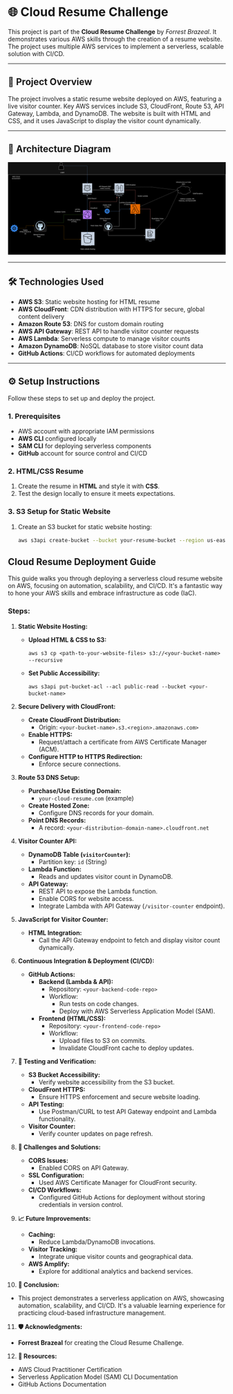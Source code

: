 # 🌐 Cloud Resume Challenge

This project is part of the **Cloud Resume Challenge** by *Forrest Brazeal*. It demonstrates various AWS skills through the creation of a resume website. The project uses multiple AWS services to implement a serverless, scalable solution with CI/CD.

---

## 📝 Project Overview

The project involves a static resume website deployed on AWS, featuring a live visitor counter. Key AWS services include S3, CloudFront, Route 53, API Gateway, Lambda, and DynamoDB. The website is built with HTML and CSS, and it uses JavaScript to display the visitor count dynamically.

---

## 📐 Architecture Diagram

![Architecture Diagram](cloudResumeChallenge.drawio.png)

---

## 🛠 Technologies Used

- **AWS S3**: Static website hosting for HTML resume
- **AWS CloudFront**: CDN distribution with HTTPS for secure, global content delivery
- **Amazon Route 53**: DNS for custom domain routing
- **AWS API Gateway**: REST API to handle visitor counter requests
- **AWS Lambda**: Serverless compute to manage visitor counts
- **Amazon DynamoDB**: NoSQL database to store visitor count data
- **GitHub Actions**: CI/CD workflows for automated deployments

---

## ⚙️ Setup Instructions

Follow these steps to set up and deploy the project.

### 1. Prerequisites

- AWS account with appropriate IAM permissions
- **AWS CLI** configured locally
- **SAM CLI** for deploying serverless components
- **GitHub** account for source control and CI/CD

### 2. HTML/CSS Resume

1. Create the resume in **HTML** and style it with **CSS**.
2. Test the design locally to ensure it meets expectations.

### 3. S3 Setup for Static Website

1. Create an S3 bucket for static website hosting:
   ```bash
   aws s3api create-bucket --bucket your-resume-bucket --region us-east-1
   ```
##  Cloud Resume Deployment Guide

This guide walks you through deploying a serverless cloud resume website on AWS, focusing on automation, scalability, and CI/CD. It's a fantastic way to hone your AWS skills and embrace infrastructure as code (IaC).

###  Steps:

1. **Static Website Hosting:**
   - **Upload HTML & CSS to S3:**
     ```
     aws s3 cp <path-to-your-website-files> s3://<your-bucket-name> --recursive
     ```
   - **Set Public Accessibility:**
     ```
     aws s3api put-bucket-acl --acl public-read --bucket <your-bucket-name>
     ```

2. **Secure Delivery with CloudFront:**
   - **Create CloudFront Distribution:**
     - Origin: `<your-bucket-name>.s3.<region>.amazonaws.com>`
   - **Enable HTTPS:**
     - Request/attach a certificate from AWS Certificate Manager (ACM).
   - **Configure HTTP to HTTPS Redirection:**
     - Enforce secure connections.

3. **Route 53 DNS Setup:**
   - **Purchase/Use Existing Domain:**
     - `your-cloud-resume.com` (example)
   - **Create Hosted Zone:**
     - Configure DNS records for your domain.
   - **Point DNS Records:**
     - A record: `<your-distribution-domain-name>.cloudfront.net`

4. **Visitor Counter API:**
   - **DynamoDB Table (`visitorCounter`):**
     - Partition key: `id` (String)
   - **Lambda Function:**
     - Reads and updates visitor count in DynamoDB.
   - **API Gateway:**
     - REST API to expose the Lambda function.
     - Enable CORS for website access.
     - Integrate Lambda with API Gateway (`/visitor-counter` endpoint).

5. **JavaScript for Visitor Counter:**
   - **HTML Integration:**
     - Call the API Gateway endpoint to fetch and display visitor count dynamically.

6. **Continuous Integration & Deployment (CI/CD):**
   - **GitHub Actions:**
     - **Backend (Lambda & API):**
       - Repository: `<your-backend-code-repo>`
       - Workflow:
         - Run tests on code changes.
         - Deploy with AWS Serverless Application Model (SAM).
     - **Frontend (HTML/CSS):**
       - Repository: `<your-frontend-code-repo>`
       - Workflow:
         - Upload files to S3 on commits.
         - Invalidate CloudFront cache to deploy updates.

7. **🧪 Testing and Verification:**
   - **S3 Bucket Accessibility:**
     - Verify website accessibility from the S3 bucket.
   - **CloudFront HTTPS:**
     - Ensure HTTPS enforcement and secure website loading.
   - **API Testing:**
     - Use Postman/CURL to test API Gateway endpoint and Lambda functionality.
   - **Visitor Counter:**
     - Verify counter updates on page refresh.

8. **🧩 Challenges and Solutions:**
   - **CORS Issues:**
     - Enabled CORS on API Gateway.
   - **SSL Configuration:**
     - Used AWS Certificate Manager for CloudFront security.
   - **CI/CD Workflows:**
     - Configured GitHub Actions for deployment without storing credentials in version control.

9. **📈 Future Improvements:**
   - **Caching:**
     - Reduce Lambda/DynamoDB invocations.
   - **Visitor Tracking:**
     - Integrate unique visitor counts and geographical data.
   - **AWS Amplify:**
     - Explore for additional analytics and backend services.

10. **🚀 Conclusion:**
   - This project demonstrates a serverless application on AWS, showcasing automation, scalability, and CI/CD. It's a valuable learning experience for practicing cloud-based infrastructure management.

11. **🛡️ Acknowledgments:**
   - **Forrest Brazeal** for creating the Cloud Resume Challenge.

12. **🔗 Resources:**
   - AWS Cloud Practitioner Certification
   - Serverless Application Model (SAM) CLI Documentation
   - GitHub Actions Documentation
